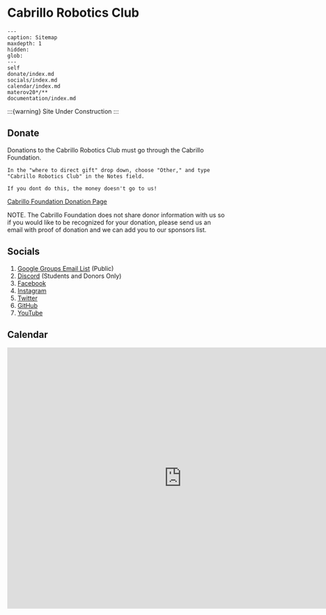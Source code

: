 # Cabrillo Robotics Club 

```{toctree}
---
caption: Sitemap
maxdepth: 1
hidden:
glob:
---
self
donate/index.md
socials/index.md
calendar/index.md
materov20*/**
documentation/index.md
```

:::{warning}
Site Under Construction
:::

## Donate

Donations to the Cabrillo Robotics Club must go through the Cabrillo Foundation.

```{important}
In the "where to direct gift" drop down, choose "Other," and type "Cabrillo Robotics Club" in the Notes field. 

If you dont do this, the money doesn't go to us!
```

[Cabrillo Foundation Donation Page](https://foundation.cabrillo.edu/donate-2/)

NOTE. The Cabrillo Foundation does not share donor information with us so if you would like to be recognized for your donation, please send us an email with proof of donation and we can add you to our sponsors list.

## Socials 

1. [Google Groups Email List](https://groups.google.com/g/cabrillorobotics) (Public)
1. [Discord](https://discord.gg/Z5PYYekMWf) (Students and Donors Only)
1. [Facebook](https://www.facebook.com/CabrilloRobotics/)
1. [Instagram](https://www.instagram.com/cabrillorobotics/)
1. [Twitter](https://twitter.com/CabrilloRobotic)
1. [GitHub](https://github.com/cabrillorobotics)
1. [YouTube](https://www.youtube.com/channel/UC7C8mbnPujbr6cxQMaxRVWw)

## Calendar 

<iframe src="https://calendar.google.com/calendar/embed?src=4dltcr9g0s8gqpl1764ib97quo%40group.calendar.google.com&ctz=America%2FLos_Angeles" style="border: 0" width="800" height="600" frameborder="0" scrolling="no"></iframe>
